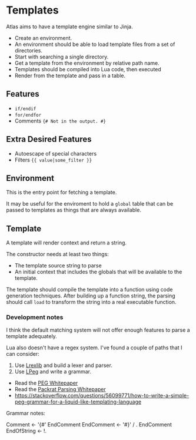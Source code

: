 Templates
=========

Atlas aims to have a template engine similar to Jinja.

* Create an environment.
 * An environment should be able to load template files from a set of directories.
 * Start with searching a single directory.
* Get a template from the environment by relative path name.
 * Templates should be compiled into Lua code, then executed
* Render from the template and pass in a table.

Features
--------

* `if/endif`
* `for/endfor`
* Comments `{# Not in the output. #}`

Extra Desired Features
----------------------

* Autoescape of special characters
* Filters `{{ value|some_filter }}`

Environment
-----------

This is the entry point for fetching a template.

It may be useful for the enviroment to hold a `global` table
that can be passed to templates
as things that are always available.

Template
--------

A template will render context and return a string.

The constructor needs at least two things:

* The template source string to parse
* An initial context that includes the globals
  that will be available to the template.

The template should compile the template into a function
using code generation techniques.
After building up a function string,
the parsing should call `load`
to transform the string into a real executable function.

### Development notes

I think the default matching system will not offer enough features
to parse a template adequately.

Lua also doesn't have a regex system.
I've found a couple of paths that I can consider:

1. Use [Lrexlib](https://github.com/rrthomas/lrexlib) and build a lexer and parser.
2. Use [LPeg](http://www.inf.puc-rio.br/~roberto/lpeg/) and write a grammar.
 * Read the [PEG Whitepaper](https://bford.info/pub/lang/peg.pdf)
 * Read the [Packrat Parsing Whitepaper](https://bford.info/pub/lang/packrat-icfp02.pdf)
 * https://stackoverflow.com/questions/56099771/how-to-write-a-simple-peg-grammar-for-a-liquid-like-templating-language

Grammar notes:

Comment     <- '{#' EndComment
EndComment  <- '#}' / . EndComment
EndOfString <- !.
